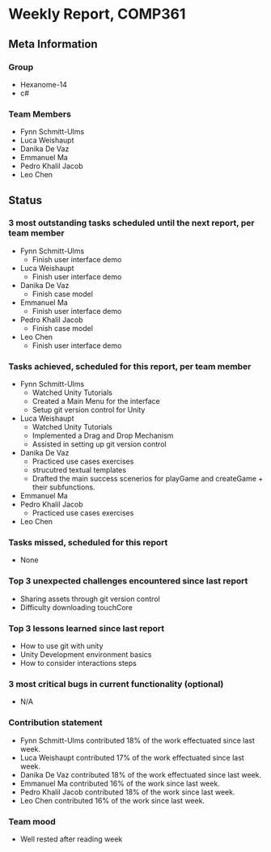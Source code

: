 # Weekly Report, COMP361

## Meta Information

### Group

 * Hexanome-14
 * c#
### Team Members

 * Fynn Schmitt-Ulms
 * Luca Weishaupt
 * Danika De Vaz
 * Emmanuel Ma
 * Pedro Khalil Jacob
 * Leo Chen

## Status

### 3 most outstanding tasks scheduled until the next report, per team member

 * Fynn Schmitt-Ulms
   * Finish user interface demo
 * Luca Weishaupt
   * Finish user interface demo
 * Danika De Vaz
   * Finish case model
 * Emmanuel Ma
   * Finish user interface demo
 * Pedro Khalil Jacob
   * Finish case model
 * Leo Chen
   * Finish user interface demo

### Tasks achieved, scheduled for this report, per team member

 * Fynn Schmitt-Ulms
   * Watched Unity Tutorials
   * Created a Main Menu for the interface
   * Setup git version control for Unity
 * Luca Weishaupt
   * Watched Unity Tutorials
   * Implemented a Drag and Drop Mechanism
   * Assisted in setting up git version control
 * Danika De Vaz
   * Practiced use cases exercises
   * strucutred textual templates
   * Drafted the main success scenerios for playGame and createGame + their subfunctions.
 * Emmanuel Ma
 * Pedro Khalil Jacob
   * Practiced use cases exercises
 * Leo Chen

### Tasks missed, scheduled for this report

 * None

### Top 3 unexpected challenges encountered since last report

 * Sharing assets through git version control
 * Difficulty downloading touchCore

### Top 3 lessons learned since last report

 * How to use git with unity
 * Unity Development environment basics
 * How to consider interactions steps

### 3 most critical bugs in current functionality (optional)

 * N/A

### Contribution statement

 * Fynn Schmitt-Ulms contributed 18% of the work effectuated since last week.
 * Luca Weishaupt contributed 17% of the work effectuated since last week.
 * Danika De Vaz contributed 18% of the work effectuated since last week.
 * Emmanuel Ma contributed 16% of the work since last week.
 * Pedro Khalil Jacob contributed 18% of the work since last week.
 * Leo Chen contributed 16% of the work since last week.

### Team mood

 * Well rested after reading week
